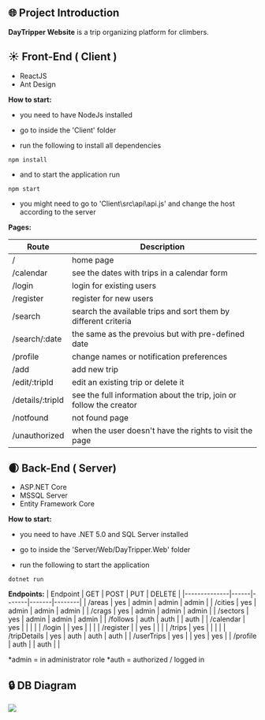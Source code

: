 ## :globe_with_meridians: Project Introduction

**DayTripper Website** is a trip organizing platform for climbers.


## :sunny: Front-End ( Client )

- ReactJS
- Ant Design
 
**How to start:**

 - you need to have NodeJs installed
 - go to inside the 'Client' folder

- run the following to install all dependencies
```
npm install
```

- and to start the application run
```
npm start
```

* you might need to go to 'Client\src\api\api.js' and change the host according to
  the server


**Pages:**

| Route            | Description                                                         |
|------------------|---------------------------------------------------------------------|
| /                | home page                                                           |
| /calendar        | see the dates with trips in a calendar form                         |
| /login           | login for existing users                                            |
| /register        | register for new users                                             |
| /search          | search the available trips and sort them by different criteria        |
| /search/:date    | the same as the prevoius but with pre-defined date                  |
| /profile         | change names or notification preferences                            |
| /add             | add new trip                                                        |
| /edit/:tripId    | edit an existing trip or delete it                                  |
| /details/:tripId | see the full information about the trip, join or follow the creator |
| /notfound        | not found page                                                      |
| /unauthorized    | when the user doesn't have the rights to visit the page             |

## :waxing_crescent_moon: Back-End ( Server)

- ASP.NET Core
- MSSQL Server
- Entity Framework Core

**How to start:**

- you need to have .NET 5.0 and SQL Server installed
- go to inside the 'Server/Web/DayTripper.Web' folder

- run the following to start the application
```
dotnet run
```


**Endpoints:**
| Endpoint     | GET  | POST  | PUT   | DELETE |
|--------------|------|-------|-------|--------|
| /areas       | yes  | admin | admin | admin  |
| /cities      | yes  | admin | admin | admin  |
| /crags       | yes  | admin | admin | admin  |
| /sectors     | yes  | admin | admin | admin  |
| /follows     | auth | auth  |       | auth   |
| /calendar    | yes  |       |       |        |
| /login       |      | yes   |       |        |
| /register    |      | yes   |       |        |
| /trips       | yes  |       | 	  | 	   |
| /tripDetails | yes  | auth  | auth  | auth   |
| /userTrips   | yes  |       | yes   | yes    |
| /profile     | auth | 	  | auth  |        |

*admin = in administrator role
*auth = authorized / logged in

## :lock: DB Diagram
![](https://res.cloudinary.com/boulderbox/image/upload/v1618233369/dbdiagramfinal_b9yowa.jpg)
